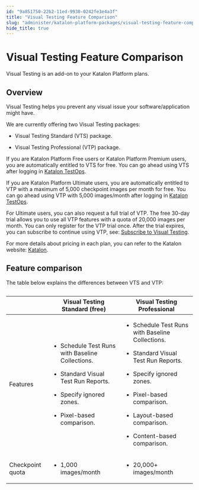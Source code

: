 ```yaml
---
id: "9a851750-22b2-11ed-9930-0242fe3e4a3f"
title: "Visual Testing Feature Comparison"
slug: "administer/katalon-platform-packages/visual-testing-feature-comparison"
hide_title: true
---
```


# <a id="concept-5562" class="anchor_top_offset"/><a id="ariaid-title1" class="anchor_top_offset"/>Visual Testing Feature Comparison

<p xmlns="http://www.w3.org/1999/xhtml" className="shortdesc">Visual Testing is an add-on to your <span className="ph">Katalon Platform</span>   plans. </p> 

## Overview

<p xmlns="http://www.w3.org/1999/xhtml" className="p">Visual Testing helps you prevent any visual issue your software/application might have.</p> 
<div xmlns="http://www.w3.org/1999/xhtml" className="p">We are currently offering two Visual Testing packages:<ul className="ul"><li className="li"><p className="p">Visual Testing Standard (VTS) package. </p></li><li className="li"><p className="p">Visual Testing Professional (VTP) package.</p></li></ul></div>
<p xmlns="http://www.w3.org/1999/xhtml" className="p">If you are <span className="ph">Katalon Platform</span> <span className="ph">Free</span> users or  <span className="ph">Katalon Platform</span> <span className="ph">Premium</span> users, you are automatically entitled to VTS for free. You can go ahead using VTS after logging in <a className="xref j-external-link" href="https://testops.katalon.io/login" target="_blank">Katalon TestOps</a>.</p> 
<p xmlns="http://www.w3.org/1999/xhtml" className="p">If you are <span className="ph">Katalon Platform</span> <span className="ph">Ultimate</span> users,  you are automatically entitled to VTP with a maximum of 5,000 checkpoint images per month for free. You can go ahead using VTP with 5,000 images/month after logging in <a className="xref j-external-link" href="https://testops.katalon.io/login" target="_blank">Katalon TestOps</a>.</p> 
<p xmlns="http://www.w3.org/1999/xhtml" className="p">For <span className="ph">Ultimate</span>  users, you can also request a full trial of VTP. The free 30-day trial allows you to use all VTP features with a quota of 20,000 images per month. You can only register for the VTP trial once. After the trial expires, you can subscribe to continue using VTP, see: <a className="xref" href="/administer/administration-tasks/subscription-management/visual-testing-subscription/subscribe-to-visual-testing">Subscribe to Visual Testing</a>.</p> 
<p xmlns="http://www.w3.org/1999/xhtml" className="p">For more details about pricing in each plan, you can refer to the Katalon website: <a className="xref j-external-link" href="https://katalon.com/pricing/" target="_blank">Katalon</a>.</p> 

## Feature comparison 

<p xmlns="http://www.w3.org/1999/xhtml" className="p">The table below explains the differences between VTS and VTP:</p> 
<div xmlns="http://www.w3.org/1999/xhtml" className="p"><table className="table"><caption /><colgroup><col style={{width: '33.33333333333333%'}} /><col style={{width: '33.33333333333333%'}} /><col style={{width: '33.33333333333333%'}} /></colgroup><thead className="thead"><tr className><th className="entry anchor_top_offset" id="concept-5562__entry__1" /><th className="entry anchor_top_offset" id="concept-5562__entry__2">Visual Testing Standard (free)</th><th className="entry anchor_top_offset" id="concept-5562__entry__3">Visual Testing Professional</th></tr></thead><tbody className="tbody"><tr className><td className="entry" headers="concept-5562__entry__1 concept-5562__entry__2 concept-5562__entry__3 ">Features</td><td className="entry" headers="concept-5562__entry__1 concept-5562__entry__2 concept-5562__entry__3 "><ul className="ul"><li className="li">Schedule Test Runs with Baseline Collections.</li><li className="li"><p className="p">Standard Visual Test Run Reports.</p></li><li className="li"><p className="p">Specify ignored zones.</p></li><li className="li"><p className="p">Pixel-based comparison.</p></li></ul></td><td className="entry" headers="concept-5562__entry__1 concept-5562__entry__2 concept-5562__entry__3 "><ul className="ul"><li className="li"><p className="p">Schedule Test Runs with Baseline Collections.</p></li><li className="li"><p className="p">Standard Visual Test Run Reports.</p></li><li className="li"><p className="p">Specify ignored zones.</p></li><li className="li"><p className="p">Pixel-based comparison.</p></li><li className="li"><p className="p">Layout-based comparison.</p></li><li className="li"><p className="p">Content-based comparison.</p></li></ul></td></tr><tr className><td className="entry" headers="concept-5562__entry__1 concept-5562__entry__2 concept-5562__entry__3 ">Checkpoint quota</td><td className="entry" headers="concept-5562__entry__1 concept-5562__entry__2 concept-5562__entry__3 "><ul className="ul"><li className="li"><p className="p">1,000 images/month</p></li></ul></td><td className="entry" headers="concept-5562__entry__1 concept-5562__entry__2 concept-5562__entry__3 "><ul className="ul"><li className="li"><p className="p">20,000+ images/month</p></li></ul></td></tr></tbody></table></div>
